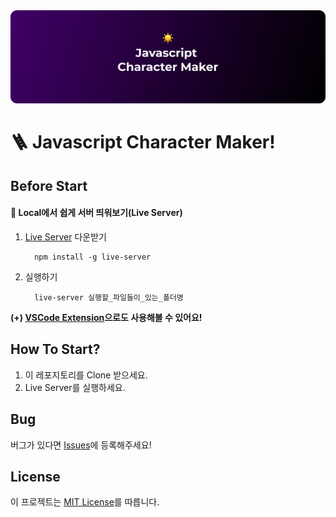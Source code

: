 <img src='./images/readme_preview.png'>

# 🪜 Javascript Character Maker!

## Before Start

#### 📌 Local에서 쉽게 서버 띄워보기(Live Server)

1. [Live Server](https://www.npmjs.com/package/live-server) 다운받기

   ```
     npm install -g live-server
   ```

2. 실행하기

   ```
     live-server 실행할_파일들이_있는_폴더명
   ```

<b>(+) [VSCode Extension](https://marketplace.visualstudio.com/items?itemName=ritwickdey.LiveServer)으로도 사용해볼 수 있어요!</b>

## How To Start?

1. 이 레포지토리를 Clone 받으세요.
2. Live Server를 실행하세요.

## Bug

버그가 있다면 [Issues](https://github.com/ddongule/js-character-maker/issues)에 등록해주세요!

## License

이 프로젝트는 [MIT License](https://github.com/ddongule/js-character-maker/blob/master/LICENSE)를 따릅니다.
